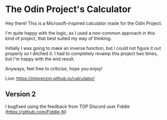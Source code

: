 # The Odin Project's Calculator

Hey there! This is a Microsoft-inspired calculator made for the Odin Project.

I'm quite happy with the logic, as I used a non-common approach in this kind of project, that best suited my way of thinking. 
 

Initially I was going to make an inverse function, but I could not figure it out properly so I ditched it. 
I had to completely revamp this project two times, but I'm happy with the end result.

Anyways, feel free to criticise, hope you enjoy!


Live: https://mlorenzm.github.io/calculator/

## Version 2

I bugfixed using the feedback from TOP Discord user Fiddle (https://github.com/Fiddle-N)
